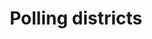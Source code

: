 ---
schema: default
title: Polling districts
organization: Perth and Kinross Council
notes: Parliamentary polling district boundaries are used to manage elections. They are sub-divisions of the 2007 electoral ward boundaries.
resources:

  - name: Polling districts HTML
  - url: http://opendata-pkc.opendata.arcgis.com/datasets/6dac129ea3cb492b961186e316e09690_0
  - format: HTML

  - name: Polling districts ESRI REST
  - url: https://services.arcgis.com/pfFDYSlYcp7mabvZ/arcgis/rest/services/Polling_districts/FeatureServer/0
  - format: ESRI REST

  - name: Polling districts GEOJSON
  - url: http://opendata-pkc.opendata.arcgis.com/datasets/6dac129ea3cb492b961186e316e09690_0.geojson
  - format: GEOJSON

  - name: Polling districts CSV
  - url: http://opendata-pkc.opendata.arcgis.com/datasets/6dac129ea3cb492b961186e316e09690_0.csv
  - format: CSV

  - name: Polling districts KML
  - url: http://opendata-pkc.opendata.arcgis.com/datasets/6dac129ea3cb492b961186e316e09690_0.kml
  - format: KML

  - name: Polling districts ZIP
  - url: http://opendata-pkc.opendata.arcgis.com/datasets/6dac129ea3cb492b961186e316e09690_0.zip
  - format: ZIP

license: Open Government Licence 3.0 (United Kingdom)
category:

  - administrative,boundary,elecorate,polling


  - 

maintainer: Tim Wisniewski
maintainer_email: tim@timwis.com
---